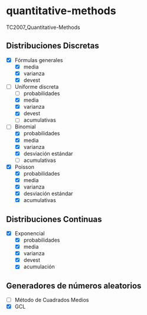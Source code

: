 # quantitative-methods
TC2007_Quantitative-Methods

## Distribuciones Discretas

* [X] Fórmulas generales 
    - [X] media
    - [X] varianza
    - [X] devest
* [ ] Uniforme discreta
    - [ ] probabilidades
    - [X] media
    - [X] varianza
    - [X] devest
    - [ ] acumulativas
* [ ] Binomial
    - [X] probabilidades
    - [X] media
    - [X] varianza
    - [X] desviación estándar
    - [ ] acumulativas
* [X] Poisson
    - [X] probabilidades
    - [X] media
    - [X] varianza
    - [X] desviación estándar
    - [X] acumulativas

## Distribuciones Continuas

* [X] Exponencial
    - [X] probabilidades
    - [X] media
    - [X] varianza
    - [X] devest
    - [X] acumulación

## Generadores de números aleatorios

* [ ] Método de Cuadrados Medios
* [X] GCL